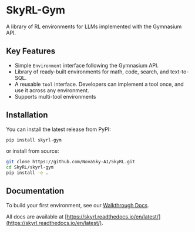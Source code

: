 # SkyRL-Gym

A library of RL environments for LLMs implemented with the Gymnasium API.

## Key Features

- Simple `Environment` interface following the Gymnasium API. 
- Library of ready-built environments for math, code, search, and text-to-SQL.
- A reusable `tool` interface. Developers can implement a tool once, and use it across any environment.
- Supports multi-tool environments

## Installation

You can install the latest release from PyPI:

```bash
pip install skyrl-gym
```

or install from source:

```bash
git clone https://github.com/NovaSky-AI/SkyRL.git
cd SkyRL/skyrl-gym
pip install -e .
```

## Documentation

To build your first environment, see our [Walkthrough Docs](https://skyrl.readthedocs.io/en/latest/tutorials/new_env.html).

All docs are available at [https://skyrl.readthedocs.io/en/latest/](https://skyrl.readthedocs.io/en/latest/).
